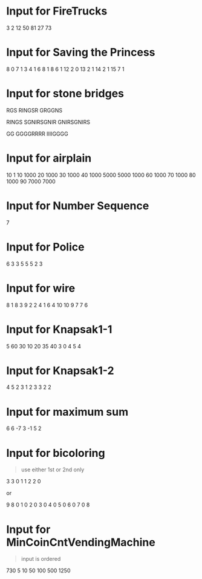 # Input for FireTrucks
3 2
12 50 81
27 73



# Input for Saving the Princess
8
0 7 1
3 4 1
6 8 1
8 6 1
12 2 0
13 2 1
14 2 1
15 7 1


# Input for stone bridges
RGS
RINGSR
GRGGNS

RINGS
SGNIRSGNIR
GNIRSGNIRS

GG
GGGGRRRR
IIIIGGGG

# Input for airplain
10 1
10 1000
20 1000
30 1000
40 1000
5000 5000
1000 60
1000 70
1000 80
1000 90
7000 7000


# Input for Number Sequence
7

# Input for Police
6
3
3 5
5 5
2 3

# Input for wire

8
1 8
3 9
2 2
4 1
6 4
10 10
9 7
7 6

# Input for Knapsak1-1

5 60
30 10 20 35 40
3 0 4 5 4

# Input for Knapsak1-2

4 5
2 3
1 2
3 3
2 2

# Input for maximum sum
6
6 -7 3 -1 5 2

# Input for bicoloring
> use either 1st or 2nd only

3 
3
0 1
1 2
2 0

or 

9
8
0 1
0 2
0 3
0 4
0 5
0 6
0 7
0 8

# Input for MinCoinCntVendingMachine
> input is ordered

730
5
10 50 100 500 1250

